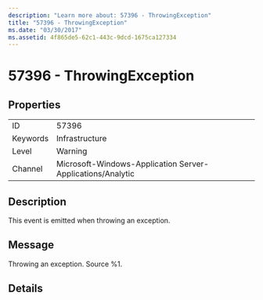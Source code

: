 ```yaml
---
description: "Learn more about: 57396 - ThrowingException"
title: "57396 - ThrowingException"
ms.date: "03/30/2017"
ms.assetid: 4f865de5-62c1-443c-9dcd-1675ca127334
---
```

# 57396 - ThrowingException

## Properties  
  
|||  
|-|-|  
|ID|57396|  
|Keywords|Infrastructure|  
|Level|Warning|  
|Channel|Microsoft-Windows-Application Server-Applications/Analytic|  
  
## Description  

 This event is emitted when throwing an exception.  
  
## Message  

 Throwing an exception. Source %1.  
  
## Details
